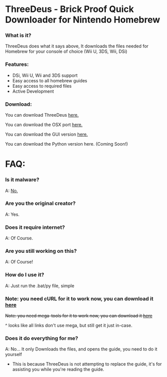 # ThreeDeus - Brick Proof Quick Downloader for Nintendo Homebrew

### What is it?
ThreeDeus does what it says above, It downloads the files needed for Homebrew for your console of choice (Wii U, 3DS, Wii, DSi)

### Features:
* DSi, Wii U, Wii and 3DS support
* Easy access to all homebrew guides
* Easy access to required files
* Active Development

### Download:
You can download ThreeDeus [here.](https://github.com/jijipwn/ThreeDeus/releases/latest)


You can download the OSX port [here.](https://github.com/GithubPagesStuff/ThreeDeus)


You can download the GUI version [here.](https://github.com/pixelatedivan/ThreeDeusGui/releases/latest)


You can download the Python version here. (Coming Soon!)

# FAQ:

### Is it malware?
A: [No.](https://www.virustotal.com/#/file/ebb87f27bc3e18bf75cfefb61ba4737b176e684c087d125ee016902ecfd8c168/detection)

### Are you the original creator?
A: Yes.

### Does it require internet?
A: Of Course.

### Are you still working on this?
A: Of Course!

### How do I use it?
A: Just run the .bat/py file, simple
### Note: you need cURL for it to work now, you can download it [here](https://curl.haxx.se/download.html)
~~Note: you need mega-tools for it to work now, you can download it [here](https://megatools.megous.com/)~~

^ looks like all links don't use mega, but still get it just in-case.

### Does it do everything for me?
A: No... It only Downloads the files, and opens the guide, you need to do it yourself 
* This is because ThreeDeus is not attempting to replace the guide, it's for assisting you while you're reading the guide.
